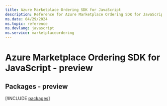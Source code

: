 ```yaml
---
title: Azure Marketplace Ordering SDK for JavaScript
description: Reference for Azure Marketplace Ordering SDK for JavaScript
ms.date: 04/29/2024
ms.topic: reference
ms.devlang: javascript
ms.service: marketplaceordering
---
```

# Azure Marketplace Ordering SDK for JavaScript - preview
## Packages - preview
[!INCLUDE [packages](marketplace-ordering-index.md)]